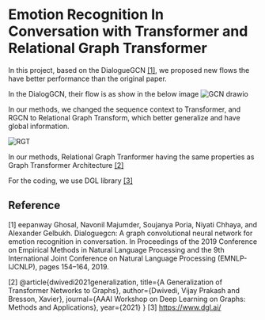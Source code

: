 # Emotion Recognition In Conversation with Transformer and Relational Graph Transformer

In this project, based on the DialogueGCN  [[1]](#1), we proposed new flows the have better performance than the original paper. 

In the DialogGCN, their flow is as show in the below image
![GCN drawio](https://user-images.githubusercontent.com/16068098/232380690-e7ecb8a5-4419-4b92-a159-90ddc51d1bf1.png)

In our methods, we changed the sequence context to Transformer, and RGCN to Relational Graph Transform, which better generalize and have global information. 

![RGT](https://user-images.githubusercontent.com/16068098/232379831-352d43c3-2e8e-4c27-af18-50948ddf8421.png)

In our methods, Relational Graph Tranformer having the same properties as Graph Transformer Architecture [[2]](#2)

For the coding, we use DGL library [[3]](#3)

## Reference

<a id = "1">[1]</a>
eepanway Ghosal, Navonil Majumder, Soujanya Poria, Niyati Chhaya,
and Alexander Gelbukh. Dialoguegcn: A graph convolutional neural
network for emotion recognition in conversation. In Proceedings of
the 2019 Conference on Empirical Methods in Natural Language
Processing and the 9th International Joint Conference on Natural
Language Processing (EMNLP-IJCNLP), pages 154–164, 2019. <br>

<a id = "2">[2]</a>
@article{dwivedi2021generalization,
  title={A Generalization of Transformer Networks to Graphs},
  author={Dwivedi, Vijay Prakash and Bresson, Xavier},
  journal={AAAI Workshop on Deep Learning on Graphs: Methods and Applications},
  year={2021}
}
<a id = "3">[3]</a>
https://www.dgl.ai/
